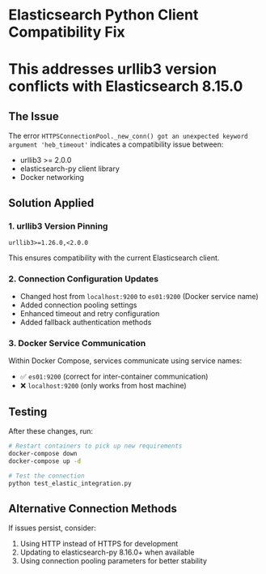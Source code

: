 # Elasticsearch Python Client Compatibility Fix
# This addresses urllib3 version conflicts with Elasticsearch 8.15.0

## The Issue
The error `HTTPSConnectionPool._new_conn() got an unexpected keyword argument 'heb_timeout'` 
indicates a compatibility issue between:
- urllib3 >= 2.0.0
- elasticsearch-py client library
- Docker networking

## Solution Applied

### 1. urllib3 Version Pinning
```
urllib3>=1.26.0,<2.0.0
```
This ensures compatibility with the current Elasticsearch client.

### 2. Connection Configuration Updates
- Changed host from `localhost:9200` to `es01:9200` (Docker service name)
- Added connection pooling settings
- Enhanced timeout and retry configuration
- Added fallback authentication methods

### 3. Docker Service Communication
Within Docker Compose, services communicate using service names:
- ✅ `es01:9200` (correct for inter-container communication)
- ❌ `localhost:9200` (only works from host machine)

## Testing
After these changes, run:
```bash
# Restart containers to pick up new requirements
docker-compose down
docker-compose up -d

# Test the connection
python test_elastic_integration.py
```

## Alternative Connection Methods
If issues persist, consider:
1. Using HTTP instead of HTTPS for development
2. Updating to elasticsearch-py 8.16.0+ when available
3. Using connection pooling parameters for better stability
